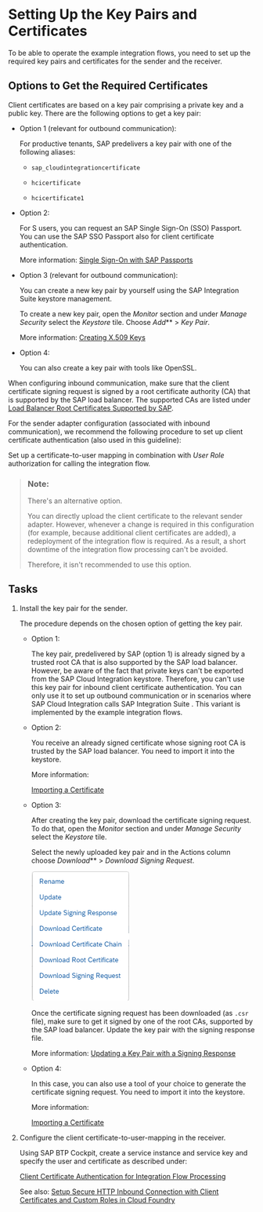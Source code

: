 <!-- loio620967bc86fb44c5826a8cafc5a0dd0a -->

# Setting Up the Key Pairs and Certificates

To be able to operate the example integration flows, you need to set up the required key pairs and certificates for the sender and the receiver.



<a name="loio620967bc86fb44c5826a8cafc5a0dd0a__section_pq1_nzb_xkb"/>

## Options to Get the Required Certificates

Client certificates are based on a key pair comprising a private key and a public key. There are the following options to get a key pair:

-   Option 1 \(relevant for outbound communication\):

    For productive tenants, SAP predelivers a key pair with one of the following aliases:

    -   `sap_cloudintegrationcertificate`

    -   `hcicertificate`

    -   `hcicertificate1`


-   Option 2:

    For S users, you can request an SAP Single Sign-On \(SSO\) Passport. You can use the SAP SSO Passport also for client certificate authentication.

    More information: [Single Sign-On with SAP Passports](https://support.sap.com/en/my-support/single-sign-on-passports.html) 

-   Option 3 \(relevant for outbound communication\):

    You can create a new key pair by yourself using the SAP Integration Suite keystore management.

    To create a new key pair, open the *Monitor* section and under *Manage Security* select the *Keystore* tile. Choose *Add*** \> *Key Pair*.

    More information: [Creating X.509 Keys](../40-RemoteSystems/creating-x-509-keys-ec605c7.md)

-   Option 4:

    You can also create a key pair with tools like OpenSSL.


When configuring inbound communication, make sure that the client certificate signing request is signed by a root certificate authority \(CA\) that is supported by the SAP load balancer. The supported CAs are listed under [Load Balancer Root Certificates Supported by SAP](../40-RemoteSystems/load-balancer-root-certificates-supported-by-sap-4509f60.md).

For the sender adapter configuration \(associated with inbound communication\), we recommend the following procedure to set up client certificate authentication \(also used in this guideline\):

Set up a certificate-to-user mapping in combination with *User Role* authorization for calling the integration flow.

> ### Note:  
> There's an alternative option.
> 
> You can directly upload the client certificate to the relevant sender adapter. However, whenever a change is required in this configuration \(for example, because additional client certificates are added\), a redeployment of the integration flow is required. As a result, a short downtime of the integration flow processing can't be avoided.
> 
> Therefore, it isn't recommended to use this option.



<a name="loio620967bc86fb44c5826a8cafc5a0dd0a__section_ifc_vff_ykb"/>

## Tasks

1.  Install the key pair for the sender.

    The procedure depends on the chosen option of getting the key pair.

    -   Option 1:

        The key pair, predelivered by SAP \(option 1\) is already signed by a trusted root CA that is also supported by the SAP load balancer. However, be aware of the fact that private keys can't be exported from the SAP Cloud Integration keystore. Therefore, you can't use this key pair for inbound client certificate authentication. You can only use it to set up outbound communication or in scenarios where SAP Cloud Integration calls SAP Integration Suite . This variant is implemented by the example integration flows.

    -   Option 2:

        You receive an already signed certificate whose signing root CA is trusted by the SAP load balancer. You need to import it into the keystore.

        More information:

        [Importing a Certificate](importing-a-certificate-03cf78a.md)

    -   Option 3:

        After creating the key pair, download the certificate signing request. To do that, open the *Monitor* section and under *Manage Security* select the *Keystore* tile.

        Select the newly uploaded key pair and in the Actions column choose *Download*** \> *Download Signing Request*.

        ![](images/SigningRequest_e60180c.png)

        Once the certificate signing request has been downloaded \(as `.csr` file\), make sure to get it signed by one of the root CAs, supported by the SAP load balancer. Update the key pair with the signing response file.

        More information: [Updating a Key Pair with a Signing Response](updating-a-key-pair-with-a-signing-response-4242f01.md)

    -   Option 4:

        In this case, you can also use a tool of your choice to generate the certificate signing request. You need to import it into the keystore.

        More information:

        [Importing a Certificate](importing-a-certificate-03cf78a.md)


2.  Configure the client certificate-to-user-mapping in the receiver.

    Using SAP BTP Cockpit, create a service instance and service key and specify the user and certificate as described under:

    [Client Certificate Authentication for Integration Flow Processing](../40-RemoteSystems/client-certificate-authentication-for-integration-flow-processing-7f84d16.md)

    See also: [Setup Secure HTTP Inbound Connection with Client Certificates and Custom Roles in Cloud Foundry](https://blogs.sap.com/2019/08/14/cloud-integration-on-cf-how-to-setup-secure-http-inbound-connection-with-client-certificates/)


